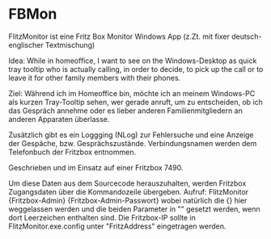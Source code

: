 # FBMon
FlitzMonitor
ist eine
Fritz Box Monitor Windows App
(z.Zt. mit fixer deutsch-englischer Textmischung)


Idea:
While in homeoffice, I want to see on the Windows-Desktop as quick tray tooltip who is actually calling,
in order to decide, to pick up the call or to leave it for other family members with their phones.

Ziel:
Während ich im Homeoffice bin, möchte ich an meinem Windows-PC als kurzen Tray-Tooltip sehen, wer gerade anruft,
um zu entscheiden, ob ich das Gespräch annehme oder es lieber anderen Familienmitgliedern an anderen Apparaten überlasse.

Zusätzlich gibt es ein Loggging (NLog) zur Fehlersuche und eine Anzeige der Gespäche, bzw. Gesprächszustände.
Verbindungsnamen werden dem Telefonbuch der Fritzbox entnommen.

Geschrieben und im Einsatz auf einer Fritzbox 7490.

Um diese Daten aus dem Sourcecode herauszuhalten, werden Fritzbox Zugangsdaten über die Kommandozeile übergeben.
Aufruf: FlitzMonitor {Fritzbox-Admin} {Fritzbox-Admin-Passwort}
wobei natürlich die {} hier weggelassen werden und die beiden Parameter in "" gesetzt werden, wenn dort Leerzeichen enthalten sind.
Die Fritzbox-IP sollte in FlitzMonitor.exe.config unter "FritzAddress" eingetragen werden.
